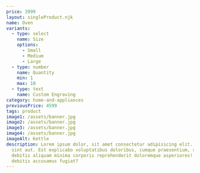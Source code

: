 ```yaml
---
price: 3999
layout: singleProduct.njk
name: Oven
variants:
  - type: select
    name: Size
    options:
      - Small
      - Medium
      - Large
  - type: number
    name: Quantity
    min: 1
    max: 10
  - type: text
    name: Custom Engraving
category: home-and-appliances
previousPrice: 4599
tags: product
image1: /assets/banner.jpg
image2: /assets/banner.jpg
image3: /assets/banner.jpg
image4: /assets/banner.jpg
imageAlt: Kettle
description: Lorem ipsum dolor, sit amet consectetur adipisicing elit. Adipisci,
  sint aut. Est explicabo voluptatibus doloribus, cumque praesentium, similique
  debitis aliquam minima corporis reprehenderit doloremque asperiores! Illum sit
  debitis accusamus fugiat?
---
```

